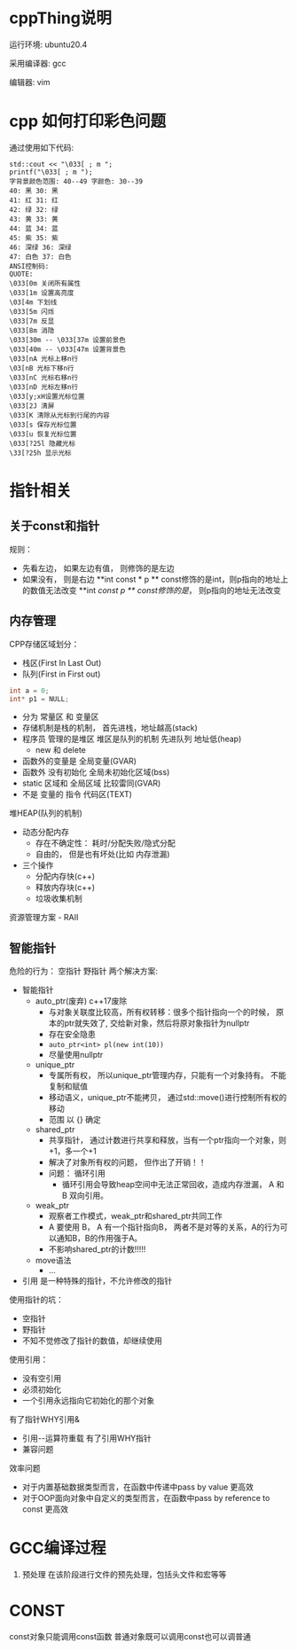 # cppThing说明
运行环境:   ubuntu20.4

采用编译器: gcc

编辑器:     vim
# cpp 如何打印彩色问题
通过使用如下代码:
```
std::cout << "\033[ ; m ";
printf("\033[ ; m ");
字背景颜色范围: 40--49 字颜色: 30--39
40: 黑 30: 黑
41: 红 31: 红
42: 绿 32: 绿
43: 黄 33: 黄
44: 蓝 34: 蓝
45: 紫 35: 紫
46: 深绿 36: 深绿
47: 白色 37: 白色
ANSI控制码:
QUOTE:
\033[0m 关闭所有属性
\033[1m 设置高亮度
\03[4m 下划线
\033[5m 闪烁
\033[7m 反显
\033[8m 消隐
\033[30m -- \033[37m 设置前景色
\033[40m -- \033[47m 设置背景色
\033[nA 光标上移n行
\03[nB 光标下移n行
\033[nC 光标右移n行
\033[nD 光标左移n行
\033[y;xH设置光标位置
\033[2J 清屏
\033[K 清除从光标到行尾的内容
\033[s 保存光标位置
\033[u 恢复光标位置
\033[?25l 隐藏光标
\33[?25h 显示光标
```
# 指针相关
## 关于const和指针
规则： 
- 先看左边， 如果左边有值， 则修饰的是左边
- 如果没有， 则是右边
**int const * p ** const修饰的是int，则p指向的地址上的数值无法改变
**int  *const p ** const修饰的是*，  则p指向的地址无法改变
## 内存管理
CPP存储区域划分：
- 栈区(First In Last Out)
- 队列(First in First out)
``` c++ 
int a = 0;
int* p1 = NULL;

```
- 分为 常量区 和 变量区
- 存储机制是栈的机制， 首先进栈，地址越高(stack)
- 程序员 管理的是堆区 堆区是队列的机制 先进队列 地址低(heap)
    - new 和 delete
- 函数外的变量是 全局变量(GVAR)
- 函数外 没有初始化 全局未初始化区域(bss)
- static 区域和 全局区域 比较雷同(GVAR)
- 不是 变量的 指令 代码区(TEXT)

堆HEAP(队列的机制)
- 动态分配内存
    - 存在不确定性： 耗时/分配失败/隐式分配
    - 自由的， 但是也有坏处(比如 内存泄漏)
- 三个操作
    - 分配内存快(c++)
    - 释放内存块(c++)
    - 垃圾收集机制


资源管理方案 - RAII

## 智能指针
危险的行为： 空指针 野指针 
两个解决方案: 
- 智能指针
    - auto_ptr(废弃) c++17废除
        - 与对象关联度比较高，所有权转移：很多个指针指向一个的时候， 原本的ptr就失效了, 交给新对象，然后将原对象指针为nullptr
        - 存在安全隐患
        - `auto_ptr<int> pl(new int(10))`
        - 尽量使用nullptr
    - unique_ptr 
        - 专属所有权， 所以unique_ptr管理内存，只能有一个对象持有。 不能复制和赋值
        - 移动语义，unique_ptr不能拷贝， 通过std::move()进行控制所有权的移动 
        - 范围 以 {} 确定
    - shared_ptr
        - 共享指针， 通过计数进行共享和释放，当有一个ptr指向一个对象，则+1，多一个+1
        - 解决了对象所有权的问题， 但作出了开销！！
        - 问题：  循环引用
            - 循环引用会导致heap空间中无法正常回收，造成内存泄漏， A 和 B 双向引用。
    - weak_ptr
        - 观察者工作模式，weak_ptr和shared_ptr共同工作   
        - A 要使用 B， A 有一个指针指向B， 两者不是对等的关系，A的行为可以通知B，B的作用强于A。
        - 不影响shared_ptr的计数!!!!!
    - move语法
        - ...
- 引用
是一种特殊的指针，不允许修改的指针

使用指针的坑：
- 空指针
- 野指针
- 不知不觉修改了指针的数值，却继续使用

使用引用：
- 没有空引用
- 必须初始化
- 一个引用永远指向它初始化的那个对象

有了指针WHY引用&
- 引用--运算符重载
有了引用WHY指针
- 兼容问题

效率问题
- 对于内置基础数据类型而言，在函数中传递中pass by value 更高效
- 对于OOP面向对象中自定义的类型而言，在函数中pass by reference to const 更高效



# GCC编译过程
1. 预处理
在该阶段进行文件的预先处理，包括头文件和宏等等

# CONST
const对象只能调用const函数
普通对象既可以调用const也可以调普通
